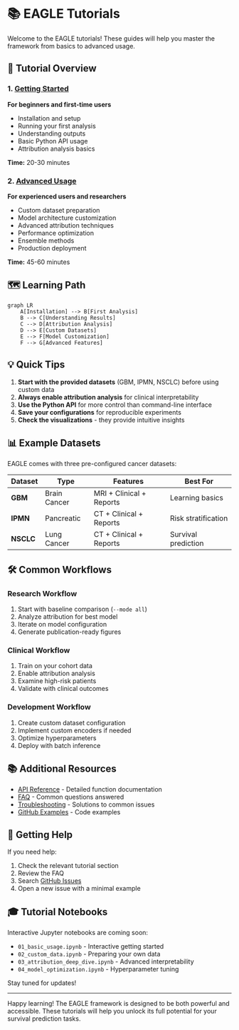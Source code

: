 # 📚 EAGLE Tutorials

Welcome to the EAGLE tutorials! These guides will help you master the framework from basics to advanced usage.

## 🎯 Tutorial Overview

### 1. [Getting Started](getting_started.md)
**For beginners and first-time users**
- Installation and setup
- Running your first analysis
- Understanding outputs
- Basic Python API usage
- Attribution analysis basics

**Time:** 20-30 minutes

### 2. [Advanced Usage](advanced_usage.md)
**For experienced users and researchers**
- Custom dataset preparation
- Model architecture customization
- Advanced attribution techniques
- Performance optimization
- Ensemble methods
- Production deployment

**Time:** 45-60 minutes

## 🗺️ Learning Path

```mermaid
graph LR
    A[Installation] --> B[First Analysis]
    B --> C[Understanding Results]
    C --> D[Attribution Analysis]
    D --> E[Custom Datasets]
    E --> F[Model Customization]
    F --> G[Advanced Features]
```

## 💡 Quick Tips

1. **Start with the provided datasets** (GBM, IPMN, NSCLC) before using custom data
2. **Always enable attribution analysis** for clinical interpretability
3. **Use the Python API** for more control than command-line interface
4. **Save your configurations** for reproducible experiments
5. **Check the visualizations** - they provide intuitive insights

## 📊 Example Datasets

EAGLE comes with three pre-configured cancer datasets:

| Dataset | Type | Features | Best For |
|---------|------|----------|----------|
| **GBM** | Brain Cancer | MRI + Clinical + Reports | Learning basics |
| **IPMN** | Pancreatic | CT + Clinical + Reports | Risk stratification |
| **NSCLC** | Lung Cancer | CT + Clinical + Reports | Survival prediction |

## 🛠️ Common Workflows

### Research Workflow
1. Start with baseline comparison (`--mode all`)
2. Analyze attribution for best model
3. Iterate on model configuration
4. Generate publication-ready figures

### Clinical Workflow
1. Train on your cohort data
2. Enable attribution analysis
3. Examine high-risk patients
4. Validate with clinical outcomes

### Development Workflow
1. Create custom dataset configuration
2. Implement custom encoders if needed
3. Optimize hyperparameters
4. Deploy with batch inference

## 📚 Additional Resources

- [API Reference](../api.md) - Detailed function documentation
- [FAQ](../faq.md) - Common questions answered
- [Troubleshooting](../troubleshooting.md) - Solutions to common issues
- [GitHub Examples](https://github.com/lab-rasool/EAGLE/tree/main/examples) - Code examples

## 🤝 Getting Help

If you need help:
1. Check the relevant tutorial section
2. Review the FAQ
3. Search [GitHub Issues](https://github.com/lab-rasool/EAGLE/issues)
4. Open a new issue with a minimal example

## 🎓 Tutorial Notebooks

Interactive Jupyter notebooks are coming soon:
- `01_basic_usage.ipynb` - Interactive getting started
- `02_custom_data.ipynb` - Preparing your own data
- `03_attribution_deep_dive.ipynb` - Advanced interpretability
- `04_model_optimization.ipynb` - Hyperparameter tuning

Stay tuned for updates!

---

Happy learning! The EAGLE framework is designed to be both powerful and accessible. These tutorials will help you unlock its full potential for your survival prediction tasks.